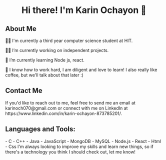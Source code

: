 <div id="header" align="center">
<h1> Hi there! I'm Karin Ochayon 👋 </h1>
</div>

<div id="content">
<h2> About Me </h2>

  👩‍🎓 I'm currently a third year computer science student at HIT.

  🙋‍♀️ I’m currently working on independent projects.

  🌼 I’m currently learning Node js, react.

  🥳  I know how to work hard, I am diligent and love to learn! I also really like coffee, but we'll talk about that later :)
</div>


<div id="contact" >
<h2> Contact Me</h2>
  If you'd like to reach out to me, feel free to send me an email at karinoch070@gmail.com or connect with me on LinkedIn at https://www.linkedin.com/in/karin-ochayon-873785201/.
</div>


<div id="tools">
  <h2> Languages and Tools:</h2>
      - C 
      - C++ 
      - Java
      - JavaScript
      - MongoDB
      - MySQL
      - Node.js
      - React
      - Html
      - Css
  I'm always looking to improve my skills and learn new things, so if there's a technology you think I should check out, let me know!
 </div>
  
 



